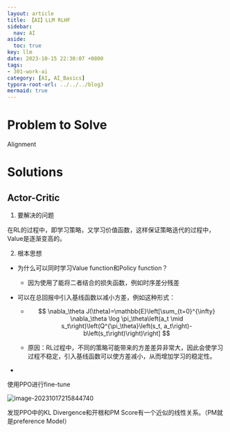 ```yaml
---
layout: article
title: 【AI】LLM RLHF
sidebar:
  nav: AI
aside:
  toc: true
key: llm
date: 2023-10-15 22:30:07 +0800
tags:
- 301-work-ai
category: [AI, AI_Basics]
typora-root-url: ../../../blog3
mermaid: true
---
```


# Problem to Solve

Alignment

# Solutions

## Actor-Critic

1. 要解决的问题

在RL的过程中，即学习策略，又学习价值函数，这样保证策略迭代的过程中，Value是逐渐变高的。

2. 根本思想

- 为什么可以同时学习Value function和Policy function？
  - 因为使用了能将二者结合的损失函数，例如时序差分残差

- 可以在总回报中引入基线函数以减小方差，例如这种形式：

  - $$
    \nabla_\theta J(\theta)=\mathbb{E}\left[\sum_{t=0}^{\infty} \nabla_\theta \log \pi_\theta\left(a_t \mid s_t\right)\left(Q^{\pi_\theta}\left(s_t, a_t\right)-b\left(s_t\right)\right)\right]
    $$

  - 原因：RL过程中，不同的策略可能带来的方差差异非常大，因此会使学习过程不稳定，引入基线函数可以使方差减小，从而增加学习的稳定性。

- 

使用PPO进行fine-tune

![image-20231017215844740](/../blog/assets/images/image-20231017215844740.png)

发现PPO中的KL Divergence和开根和PM Score有一个近似的线性关系。（PM就是preference Model）

